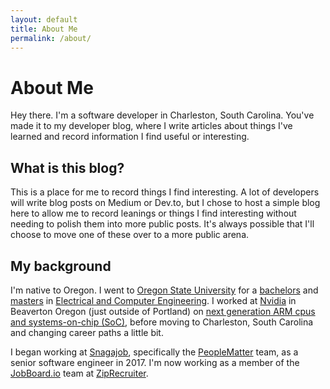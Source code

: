 ```yaml
---
layout: default
title: About Me
permalink: /about/ 
---
```


# About Me

Hey there. I'm a software developer in Charleston, South Carolina. You've made it to my developer blog, where I write
articles about things I've learned and record information I find useful or interesting.

## What is this blog?

This is a place for me to record things I find interesting. A lot of developers will write blog posts on Medium
or Dev.to, but I chose to host a simple blog here to allow me to record leanings or things I find interesting without
needing to polish them into more public posts. It's always possible that I'll choose to move one of these over to a
more public arena.

## My background

I'm native to Oregon. I went to [Oregon State University](https://oregonstate.edu/) for a 
[bachelors](https://eecs.oregonstate.edu/academics/undergraduates/electrical-computer-engineering) and 
[masters](https://eecs.oregonstate.edu/current-students/graduate/ece-program) in
[Electrical and Computer Engineering](https://eecs.oregonstate.edu/).
I worked at [Nvidia](https://www.nvidia.com/en-us/about-nvidia/) in Beaverton Oregon (just outside of Portland)
on [next generation ARM cpus and systems-on-chip (SoC)](https://en.wikipedia.org/wiki/Project_Denver),
before moving to Charleston, South Carolina and changing career paths a little bit.

I began working at [Snagajob](https://www.snagajob.com/about/), specifically the
[PeopleMatter](https://www.peoplematter.com)
team, as a senior software engineer in 2017. I'm now working
as a member of the [JobBoard.io](https://www.jobboard.io) team at 
[ZipRecruiter](https://www.ziprecruiter.com/hiring/technology).
